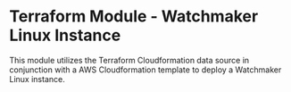 # Terraform Module - Watchmaker Linux Instance

This module utilizes the Terraform Cloudformation data source in conjunction with a AWS Cloudformation template
to deploy a Watchmaker Linux instance.

